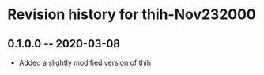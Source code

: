 # Revision history for thih-Nov232000

## 0.1.0.0 -- 2020-03-08

* Added a slightly modified version of thih
